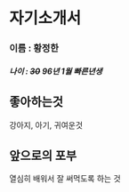 자기소개서
=========
### 이름 : 황정한
##### 나이 : ~~30~~ 96년 1월 빠른년생

  
좋아하는것
---------
강아지, 아기, 귀여운것


앞으로의 포부
------------
열심히 배워서 잘 써먹도록 하는 것 

